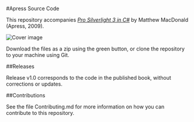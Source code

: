 #Apress Source Code

This repository accompanies [*Pro Silverlight 3 in C#*](http://www.apress.com/9781430223818) by Matthew MacDonald (Apress, 2009).

![Cover image](9781430223818.jpg)

Download the files as a zip using the green button, or clone the repository to your machine using Git.

##Releases

Release v1.0 corresponds to the code in the published book, without corrections or updates.

##Contributions

See the file Contributing.md for more information on how you can contribute to this repository.

